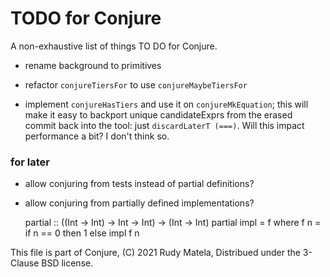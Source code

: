 TODO for Conjure
================

A non-exhaustive list of things TO DO for Conjure.

* rename background to primitives

* refactor `conjureTiersFor` to use `conjureMaybeTiersFor`

* implement `conjureHasTiers` and use it on `conjureMkEquation`;
  this will make it easy to backport unique candidateExprs from the erased
  commit back into the tool: just `discardLaterT (===)`.
  Will this impact performance a bit?  I don't think so.


### for later

* allow conjuring from tests instead of partial definitions?

* allow conjuring from partially defined implementations?

    partial :: ((Int -> Int) -> Int -> Int) -> (Int -> Int)
    partial impl  =  f
      where
      f n  =  if n == 0
              then 1
              else impl f n


This file is part of Conjure,
(C) 2021 Rudy Matela,
Distribued under the 3-Clause BSD license.
